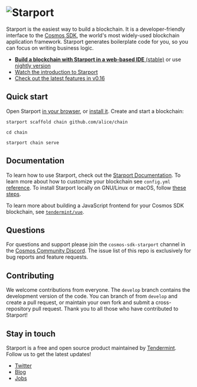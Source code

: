 # ![Starport](./assets/starport.jpg)

Starport is the easiest way to build a blockchain. It is a developer-friendly interface to the [Cosmos SDK](https://github.com/cosmos/cosmos-sdk), the world's most widely-used blockchain application framework. Starport generates boilerplate code for you, so you can focus on writing business logic.

* [**Build a blockchain with Starport in a web-based IDE** (stable)](https://gitpod.io/#https://github.com/tendermint/starport/tree/master) or use [nightly version](https://gitpod.io/#https://github.com/tendermint/starport/)
* [Watch the introduction to Starport](https://www.youtube.com/watch?v=5RqAIE0b8Kw)
* [Check out the latest features in v0.16](https://www.youtube.com/watch?v=-AuExRijtrA)

## Quick start

Open Starport [in your browser](https://gitpod.io/#https://github.com/tendermint/starport/tree/master), or [install it](https://docs.starport.network/intro/install). Create and start a blockchain:

```
starport scaffold chain github.com/alice/chain

cd chain

starport chain serve
```

## Documentation

To learn how to use Starport, check out the [Starport Documentation](https://docs.starport.network). To learn more about how to customize your blockchain see `config.yml` [reference](https://docs.starport.network/configure/reference). To install Starport locally on GNU/Linux or macOS, follow [these steps](https://docs.starport.network/intro/install).

To learn more about building a JavaScript frontend for your Cosmos SDK blockchain, see [`tendermint/vue`](https://github.com/tendermint/vue).

## Questions

For questions and support please join the `cosmos-sdk-starport` channel in the [Cosmos Community Discord](https://discord.com/invite/W8trcGV). The issue list of this repo is exclusively for bug reports and feature requests.

## Contributing

We welcome contributions from everyone. The `develop` branch contains the development version of the code. You can branch of from `develop` and create a pull request, or maintain your own fork and submit a cross-repository pull request. Thank you to all those who have contributed to Starport!

## Stay in touch

Starport is a free and open source product maintained by [Tendermint](https://tendermint.com). Follow us to get the latest updates!

- [Twitter](https://twitter.com/tendermint_team)
- [Blog](https://medium.com/tendermint)
- [Jobs](https://tendermint.com/careers)
